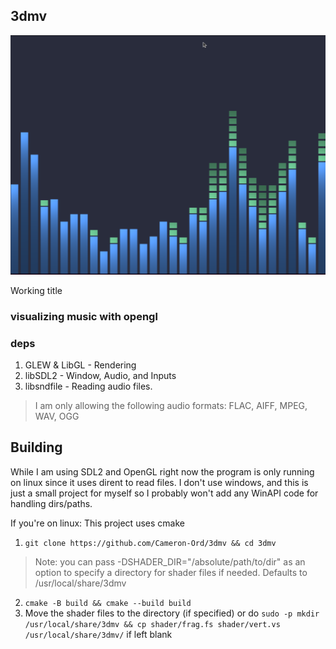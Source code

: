 ## 3dmv

![Example](example.png)

Working title 

### visualizing music with opengl

### deps
1. GLEW & LibGL - Rendering
2. libSDL2 - Window, Audio, and Inputs
3. libsndfile - Reading audio files. 

> I am only allowing the following audio formats: FLAC, AIFF, MPEG, WAV, OGG

## Building
While I am using SDL2 and OpenGL right now the program is only running on linux since it uses dirent to read files. I don't use windows, and this is just a small project for myself so I probably won't add any WinAPI code for handling dirs/paths.

If you're on linux: This project uses cmake
1. ```git clone https://github.com/Cameron-Ord/3dmv && cd 3dmv```
> Note: you can pass -DSHADER_DIR="/absolute/path/to/dir" as an option to specify a directory for shader files if needed. Defaults to /usr/local/share/3dmv
2. ```cmake -B build && cmake --build build```
3. Move the shader files to the directory (if specified) or do ```sudo -p mkdir /usr/local/share/3dmv && cp shader/frag.fs shader/vert.vs /usr/local/share/3dmv/``` if left blank
